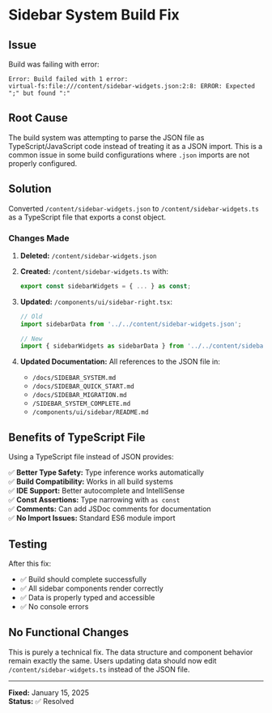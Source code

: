 # Sidebar System Build Fix

## Issue

Build was failing with error:
```
Error: Build failed with 1 error:
virtual-fs:file:///content/sidebar-widgets.json:2:8: ERROR: Expected ";" but found ":"
```

## Root Cause

The build system was attempting to parse the JSON file as TypeScript/JavaScript code instead of treating it as a JSON import. This is a common issue in some build configurations where `.json` imports are not properly configured.

## Solution

Converted `/content/sidebar-widgets.json` to `/content/sidebar-widgets.ts` as a TypeScript file that exports a const object.

### Changes Made

1. **Deleted:** `/content/sidebar-widgets.json`
2. **Created:** `/content/sidebar-widgets.ts` with:
   ```typescript
   export const sidebarWidgets = { ... } as const;
   ```

3. **Updated:** `/components/ui/sidebar-right.tsx`:
   ```typescript
   // Old
   import sidebarData from '../../content/sidebar-widgets.json';
   
   // New
   import { sidebarWidgets as sidebarData } from '../../content/sidebar-widgets';
   ```

4. **Updated Documentation:** All references to the JSON file in:
   - `/docs/SIDEBAR_SYSTEM.md`
   - `/docs/SIDEBAR_QUICK_START.md`
   - `/docs/SIDEBAR_MIGRATION.md`
   - `/SIDEBAR_SYSTEM_COMPLETE.md`
   - `/components/ui/sidebar/README.md`

## Benefits of TypeScript File

Using a TypeScript file instead of JSON provides:

✅ **Better Type Safety:** Type inference works automatically  
✅ **Build Compatibility:** Works in all build systems  
✅ **IDE Support:** Better autocomplete and IntelliSense  
✅ **Const Assertions:** Type narrowing with `as const`  
✅ **Comments:** Can add JSDoc comments for documentation  
✅ **No Import Issues:** Standard ES6 module import  

## Testing

After this fix:
- ✅ Build should complete successfully
- ✅ All sidebar components render correctly
- ✅ Data is properly typed and accessible
- ✅ No console errors

## No Functional Changes

This is purely a technical fix. The data structure and component behavior remain exactly the same. Users updating data should now edit `/content/sidebar-widgets.ts` instead of the JSON file.

---

**Fixed:** January 15, 2025  
**Status:** ✅ Resolved
